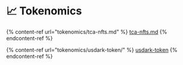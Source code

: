 # 📈 Tokenomics

{% content-ref url="tokenomics/tca-nfts.md" %}
[tca-nfts.md](tokenomics/tca-nfts.md)
{% endcontent-ref %}

{% content-ref url="tokenomics/usdark-token/" %}
[usdark-token](tokenomics/usdark-token/)
{% endcontent-ref %}
